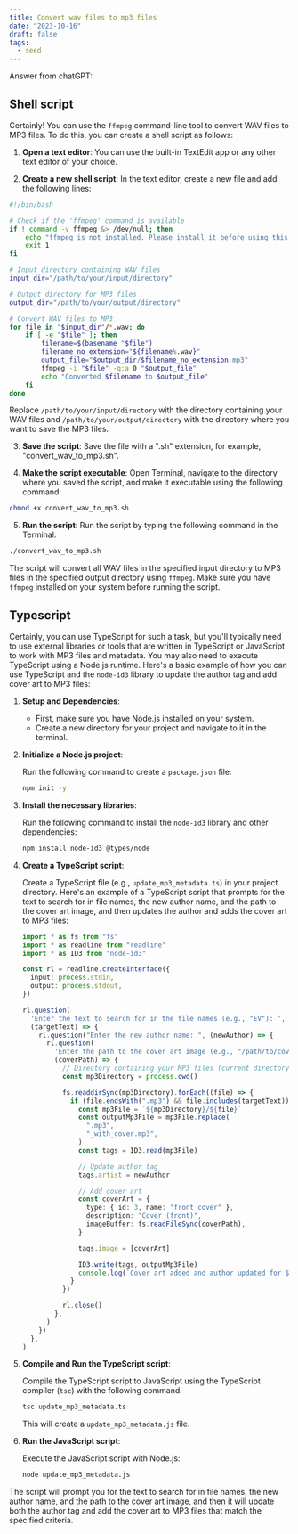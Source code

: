 ```yaml
---
title: Convert wav files to mp3 files
date: "2023-10-16"
draft: false
tags:
  - seed
---
```


Answer from chatGPT:

## Shell script

Certainly! You can use the `ffmpeg` command-line tool to convert WAV files to
MP3 files. To do this, you can create a shell script as follows:

1. **Open a text editor**: You can use the built-in TextEdit app or any other
   text editor of your choice.

2. **Create a new shell script**: In the text editor, create a new file and add
   the following lines:

```bash
#!/bin/bash

# Check if the 'ffmpeg' command is available
if ! command -v ffmpeg &> /dev/null; then
    echo "ffmpeg is not installed. Please install it before using this script."
    exit 1
fi

# Input directory containing WAV files
input_dir="/path/to/your/input/directory"

# Output directory for MP3 files
output_dir="/path/to/your/output/directory"

# Convert WAV files to MP3
for file in "$input_dir"/*.wav; do
    if [ -e "$file" ]; then
        filename=$(basename "$file")
        filename_no_extension="${filename%.wav}"
        output_file="$output_dir/$filename_no_extension.mp3"
        ffmpeg -i "$file" -q:a 0 "$output_file"
        echo "Converted $filename to $output_file"
    fi
done
```

Replace `/path/to/your/input/directory` with the directory containing your WAV
files and `/path/to/your/output/directory` with the directory where you want to
save the MP3 files.

3. **Save the script**: Save the file with a ".sh" extension, for example,
   "convert_wav_to_mp3.sh".

4. **Make the script executable**: Open Terminal, navigate to the directory
   where you saved the script, and make it executable using the following
   command:

```bash
chmod +x convert_wav_to_mp3.sh
```

5. **Run the script**: Run the script by typing the following command in the
   Terminal:

```bash
./convert_wav_to_mp3.sh
```

The script will convert all WAV files in the specified input directory to MP3
files in the specified output directory using `ffmpeg`. Make sure you have
`ffmpeg` installed on your system before running the script.

## Typescript

Certainly, you can use TypeScript for such a task, but you'll typically need to
use external libraries or tools that are written in TypeScript or JavaScript to
work with MP3 files and metadata. You may also need to execute TypeScript using
a Node.js runtime. Here's a basic example of how you can use TypeScript and the
`node-id3` library to update the author tag and add cover art to MP3 files:

1. **Setup and Dependencies**:

   - First, make sure you have Node.js installed on your system.
   - Create a new directory for your project and navigate to it in the terminal.

2. **Initialize a Node.js project**:

   Run the following command to create a `package.json` file:

   ```bash
   npm init -y
   ```

3. **Install the necessary libraries**:

   Run the following command to install the `node-id3` library and other
   dependencies:

   ```bash
   npm install node-id3 @types/node
   ```

4. **Create a TypeScript script**:

   Create a TypeScript file (e.g., `update_mp3_metadata.ts`) in your project
   directory. Here's an example of a TypeScript script that prompts for the text
   to search for in file names, the new author name, and the path to the cover
   art image, and then updates the author and adds the cover art to MP3 files:

   ```typescript
   import * as fs from "fs"
   import * as readline from "readline"
   import * as ID3 from "node-id3"

   const rl = readline.createInterface({
     input: process.stdin,
     output: process.stdout,
   })

   rl.question(
     'Enter the text to search for in the file names (e.g., "EV"): ',
     (targetText) => {
       rl.question("Enter the new author name: ", (newAuthor) => {
         rl.question(
           'Enter the path to the cover art image (e.g., "/path/to/cover.jpg"): ',
           (coverPath) => {
             // Directory containing your MP3 files (current directory)
             const mp3Directory = process.cwd()

             fs.readdirSync(mp3Directory).forEach((file) => {
               if (file.endsWith(".mp3") && file.includes(targetText)) {
                 const mp3File = `${mp3Directory}/${file}`
                 const outputMp3File = mp3File.replace(
                   ".mp3",
                   "_with_cover.mp3",
                 )
                 const tags = ID3.read(mp3File)

                 // Update author tag
                 tags.artist = newAuthor

                 // Add cover art
                 const coverArt = {
                   type: { id: 3, name: "front cover" },
                   description: "Cover (front)",
                   imageBuffer: fs.readFileSync(coverPath),
                 }

                 tags.image = [coverArt]

                 ID3.write(tags, outputMp3File)
                 console.log(`Cover art added and author updated for ${file}`)
               }
             })

             rl.close()
           },
         )
       })
     },
   )
   ```

5. **Compile and Run the TypeScript script**:

   Compile the TypeScript script to JavaScript using the TypeScript compiler
   (`tsc`) with the following command:

   ```bash
   tsc update_mp3_metadata.ts
   ```

   This will create a `update_mp3_metadata.js` file.

6. **Run the JavaScript script**:

   Execute the JavaScript script with Node.js:

   ```bash
   node update_mp3_metadata.js
   ```

The script will prompt you for the text to search for in file names, the new
author name, and the path to the cover art image, and then it will update both
the author tag and add the cover art to MP3 files that match the specified
criteria.
